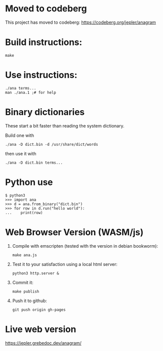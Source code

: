 # Moved to codeberg

This project has moved to codeberg: https://codeberg.org/jepler/anagram

# Build instructions:

    make

# Use instructions:

    ./ana terms...
    man ./ana.1 ;# for help

# Binary dictionaries
These start a bit faster than reading the system dictionary.

Build one with

    ./ana -D dict.bin -d /usr/share/dict/words

then use it with

    ./ana -D dict.bin terms...

# Python use
```
$ python3
>>> import ana
>>> d = ana.from_binary("dict.bin")
>>> for row in d.run("hello world"):
...    print(row)
```

# Web Browser Version (WASM/js)

 1. Compile with emscripten (tested with the version in debian bookworm):

        make ana.js

 1. Test it to your satisfaction using a local html server:

        python3 http.server &
 
 1. Commit it:

        make publish

 1. Push it to github:

        git push origin gh-pages

# Live web version
https://jepler.grebedoc.dev/anagram/
